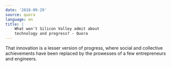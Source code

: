 ```yaml
---
date: '2018-09-29'
source: quora
language: en
title: |
    What won't Silicon Valley admit about
    technology and progress? - Quora
---
```


That innovation is a lesser version of progress, where social and
collective achievements have been replaced by the prowesses of a few
entrepreneurs and engineers.
